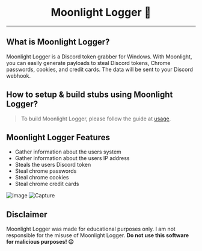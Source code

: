 <h1 align="center">
  <br>
  Moonlight Logger 🌙
  <br>
</h1>


---

## What is Moonlight Logger?

Moonlight Logger is a Discord token grabber for Windows. With Moonlight, you can easily generate payloads to steal Discord tokens, Chrome passwords, cookies,
and credit cards. The data will be sent to your Discord webhook.

## How to setup & build stubs using Moonlight Logger?

> To build Moonlight Logger, please follow the guide at [usage](info/USAGE.md).

## Moonlight Logger Features

- Gather information about the users system
- Gather information about the users IP address
- Steals the users Discord token
- Steal chrome passwords
- Steal chrome cookies
- Steal chrome credit cards

![image](https://user-images.githubusercontent.com/113278474/189518022-d5621213-117d-4cee-af27-a55e596509de.png)
![Capture](https://user-images.githubusercontent.com/113278474/189518024-456eda30-c558-4bec-8eb2-fef0b7e845c4.PNG)

## Disclaimer

Moonlight Logger was made for educational purposes only. I am not responsible for the misuse of Moonlight Logger. **Do not use this software for malicious purposes! 😉**
